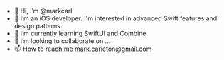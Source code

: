 - 👋 Hi, I’m @markcarl
- 👀 I’m an iOS developer.  I'm interested in advanced Swift features and design patterns.
- 🌱 I’m currently learning SwiftUI and Combine
- 💞️ I’m looking to collaborate on ...
- 📫 How to reach me mark.carleton@gmail.com

<!---
markcarl/markcarl is a ✨ special ✨ repository because its `README.md` (this file) appears on your GitHub profile.
You can click the Preview link to take a look at your changes.
--->
